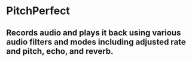 # PitchPerfect
## Records audio and plays it back using various audio filters and modes including adjusted rate and pitch, echo, and reverb.
